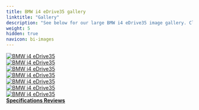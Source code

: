 ```yaml
---
title: BMW i4 eDrive35 gallery
linktitle: "Gallery"
description: "See below for our large BMW i4 eDrive35 image gallery. Click pictures for high-resolution versions."
weight: 5
hidden: true
navicon: bi-images
---
```

<!-- markdownlint-disable MD033 -->
<div class="row" id ="my-gallery">
	<div class="pswp-grid-item col-6 col-md-4">
		<a href="https://media.evkx.net/multimedia/models/bmw/i4/i4_edrive35/charging_1.jpg"
data-pswp-src="https://media.evkx.net/multimedia/models/bmw/i4/i4_edrive35/charging_1.jpg"
data-pswp-width="3000"
data-pswp-height="2001" 
target="_blank">
			<img src="https://media.evkx.net/multimedia/models/bmw/i4/i4_edrive35/charging_1_xst.jpg" alt="BMW i4 eDrive35" class="img-fluid img-thumbnail" />
		</a>
	</div>
	<div class="pswp-grid-item col-6 col-md-4">
		<a href="https://media.evkx.net/multimedia/models/bmw/i4/i4_edrive35/exterior_1.jpg"
data-pswp-src="https://media.evkx.net/multimedia/models/bmw/i4/i4_edrive35/exterior_1.jpg"
data-pswp-width="3000"
data-pswp-height="2255" 
target="_blank">
			<img src="https://media.evkx.net/multimedia/models/bmw/i4/i4_edrive35/exterior_1_xst.jpg" alt="BMW i4 eDrive35" class="img-fluid img-thumbnail" />
		</a>
	</div>
	<div class="pswp-grid-item col-6 col-md-4">
		<a href="https://media.evkx.net/multimedia/models/bmw/i4/i4_edrive35/exterior_2.jpg"
data-pswp-src="https://media.evkx.net/multimedia/models/bmw/i4/i4_edrive35/exterior_2.jpg"
data-pswp-width="3000"
data-pswp-height="2001" 
target="_blank">
			<img src="https://media.evkx.net/multimedia/models/bmw/i4/i4_edrive35/exterior_2_xst.jpg" alt="BMW i4 eDrive35" class="img-fluid img-thumbnail" />
		</a>
	</div>
	<div class="pswp-grid-item col-6 col-md-4">
		<a href="https://media.evkx.net/multimedia/models/bmw/i4/i4_edrive35/exterior_3.jpg"
data-pswp-src="https://media.evkx.net/multimedia/models/bmw/i4/i4_edrive35/exterior_3.jpg"
data-pswp-width="3000"
data-pswp-height="2245" 
target="_blank">
			<img src="https://media.evkx.net/multimedia/models/bmw/i4/i4_edrive35/exterior_3_xst.jpg" alt="BMW i4 eDrive35" class="img-fluid img-thumbnail" />
		</a>
	</div>
	<div class="pswp-grid-item col-6 col-md-4">
		<a href="https://media.evkx.net/multimedia/models/bmw/i4/i4_edrive35/frontseats_1.jpg"
data-pswp-src="https://media.evkx.net/multimedia/models/bmw/i4/i4_edrive35/frontseats_1.jpg"
data-pswp-width="3000"
data-pswp-height="2121" 
target="_blank">
			<img src="https://media.evkx.net/multimedia/models/bmw/i4/i4_edrive35/frontseats_1_xst.jpg" alt="BMW i4 eDrive35" class="img-fluid img-thumbnail" />
		</a>
	</div>
	<div class="pswp-grid-item col-6 col-md-4">
		<a href="https://media.evkx.net/multimedia/models/bmw/i4/i4_edrive35/main_1.jpg"
data-pswp-src="https://media.evkx.net/multimedia/models/bmw/i4/i4_edrive35/main_1.jpg"
data-pswp-width="3000"
data-pswp-height="1999" 
target="_blank">
			<img src="https://media.evkx.net/multimedia/models/bmw/i4/i4_edrive35/main_1_xst.jpg" alt="BMW i4 eDrive35" class="img-fluid img-thumbnail" />
		</a>
	</div>
	<div class="pswp-grid-item col-6 col-md-4">
		<a href="https://media.evkx.net/multimedia/models/bmw/i4/i4_edrive35/trunk_1.jpg"
data-pswp-src="https://media.evkx.net/multimedia/models/bmw/i4/i4_edrive35/trunk_1.jpg"
data-pswp-width="3000"
data-pswp-height="2121" 
target="_blank">
			<img src="https://media.evkx.net/multimedia/models/bmw/i4/i4_edrive35/trunk_1_xst.jpg" alt="BMW i4 eDrive35" class="img-fluid img-thumbnail" />
		</a>
	</div>
</div>
<script type="module">
  import PhotoSwipeLightbox from '/js/photoswipe-lightbox.esm.js';
    const lightbox = new PhotoSwipeLightbox({
       gallery: '#my-gallery',
        children: 'a',
        pswpModule: () => import('/js/photoswipe.esm.js')
    });
lightbox.init();
</script>
<div class="mt-3 mb-3">
<a href="../specifications/" class="text-decoration-none text-black">
<strong><i class="bi-arrow-left"></i> Specifications </strong>
</a>
<a href="../reviews/" class="text-decoration-none text-black float-end">
<strong>Reviews <i class="bi-arrow-right"></i></strong>
</a>
</div>
